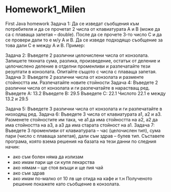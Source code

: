 # Homework1_Milen
First Java homework
Задача 1:
Да се изведат съобщения към потребителя и да се прочетат 2 числа от
клавиатурата A и B (може да са с плаваща запетая – double). После да се прочете
3-то число C и да се провери дали то е м/у A и B. Да се изведе подходящо
съобщение за това дали C е между A и B.
Пример:

Задача 2:
Въведете 2 различни целочислени числа от конзолата. Запишете тяхната сума,
разлика, произведение, остатък от деление и целочислено деление в отделни
променливи и разпечатайте тези резултати в конзолата. Опитайте същото с числа
с плаваща запетая.
Задача 3:
Въведете 2 различни числа от конзолата и разменте стойността им. Разпечатайте
новите стойности
Задача 4:
Въведете 2 различни числа от конзолата и ги разпечатайте в нарастващ ред.
Въведете А:
13.2
Въведете В:
29.5
Въведете С:
22.1
Числото 22.1 е между 13.2
и 29.5

Задача 5:
Въведете 3 различни числа от конзолата и ги разпечатайте в низходящ ред.
Задача 6:
Въведете 3 числа от клавиатурата а1, а2 и а3. Разменете стойностите им така, че
а1 да има стойността на а2, а2 да има стойността на а3, а а3 да има старата
стойност на а1.
Задача 7:
Въведете 3 променливи от клавиатурата – час (целочислен тип), сума пари (число
с плаваща запетая), дали съм здрав – булев тип. Съставете програма, която
взема решения на базата на тези данни по следния начин:
- ако съм болен няма да излизам
- ако имам пари ще си купя лекарства
- ако нямам – ще стоя вкъщи и ще пия чай
- ако съм здрав
- ако имам по-малко от 10 лв ще отида на кафе и т.н
Полученото решение покажете като съобщение в конзолата.
